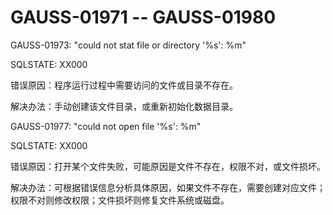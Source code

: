 # GAUSS-01971 -- GAUSS-01980

GAUSS-01973: "could not stat file or directory '%s': %m"

SQLSTATE: XX000

错误原因：程序运行过程中需要访问的文件或目录不存在。

解决办法：手动创建该文件目录，或重新初始化数据目录。

GAUSS-01977: "could not open file '%s': %m"

SQLSTATE: XX000

错误原因：打开某个文件失败，可能原因是文件不存在，权限不对，或文件损坏。

解决办法：可根据错误信息分析具体原因，如果文件不存在，需要创建对应文件；权限不对则修改权限；文件损坏则修复文件系统或磁盘。

